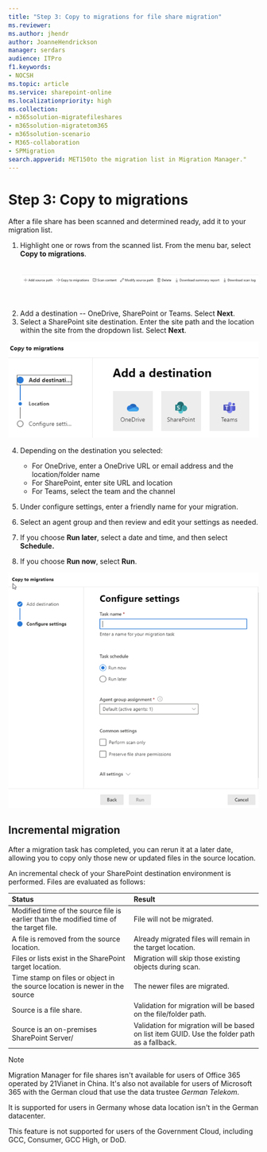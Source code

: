 ```yaml
---
title: "Step 3: Copy to migrations for file share migration"
ms.reviewer: 
ms.author: jhendr
author: JoanneHendrickson
manager: serdars
audience: ITPro
f1.keywords:
- NOCSH
ms.topic: article
ms.service: sharepoint-online
ms.localizationpriority: high
ms.collection:
- m365solution-migratefileshares
- m365solution-migratetom365
- m365solution-scenario 
- M365-collaboration
- SPMigration
search.appverid: MET150to the migration list in Migration Manager."
---
```


# Step 3: Copy to migrations

After a file share has been scanned and determined ready, add it to your migration list.  

1. Highlight one or rows from the scanned list. From the menu bar, select **Copy to migrations**. </br></br>

    ![File share scan list](media/mm-fileshare-scan-list.png)
</br>

2. Add a destination -- OneDrive, SharePoint or Teams. Select **Next**.
3.  Select a SharePoint site destination.  Enter the site path and the location within the site from the dropdown list. Select **Next**.

   ![Select a destination for your file share](media/mm-fileshare-copy-migrations-destinations.png)

4. Depending on the destination you selected: 
    - For OneDrive, enter a OneDrive URL or email address and the location/folder name
    - For SharePoint, enter site URL and location
    - For Teams, select the team and the channel

4. Under configure settings, enter a friendly name for your migration. 
5. Select an agent group and then review and edit your settings as needed.
6. If you choose **Run later**, select a date and time, and then select **Schedule.**
7. If you choose **Run now**, select **Run**.

![Configure settings for your file share migration](media/mm-fileshare-copy-migrations-configure-settings-page.png)


## Incremental migration

After a migration task has completed, you can rerun it at a later date, allowing you to copy only those new or updated files in the source location. 

An incremental check of your SharePoint destination environment is performed. Files are evaluated as follows:
  
|**Status**|**Result**|
|:-----|:-----|
|Modified time of the source file is earlier than the modified time of the target file.  <br/> |File will not be migrated.  <br/> |
|A file is removed from the source location.  <br/> |Already migrated files will remain in the target location.  <br/> |
|Files or lists exist in the SharePoint target location.  <br/> |Migration will skip those existing objects during scan.  <br/> |
|Time stamp on files or object in the source location is newer in the source <br/> |The newer files are migrated.  <br/> |
|Source is a file share.  <br/> |Validation for migration will be based on the file/folder path.  <br/> |
|Source is an on-premises SharePoint Server/  <br/> |Validation for migration will be based on list item GUID. Use the folder path as a fallback.  <br/> |


>[!NOTE]
>Migration Manager for file shares isn't available for users of Office 365 operated by 21Vianet in China. It's also not available for users of Microsoft 365 with the German cloud that use the data trustee *German Telekom*. 
>
>It is supported for users in Germany whose data location isn't in the German datacenter.
>
> This feature is not supported for users of the Government Cloud, including GCC, Consumer, GCC High, or DoD.

